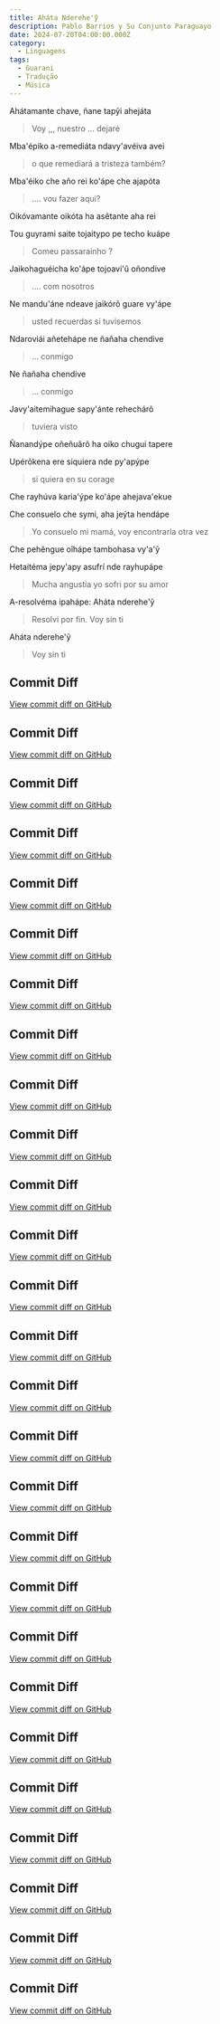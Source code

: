 ```yaml
---
title: Aháta Nderehe'ỹ
description: Pablo Barrios y Su Conjunto Paraguayo
date: 2024-07-20T04:00:00.000Z
category:
  - Linguagens
tags:
  - Guarani
  - Tradução
  - Música
---
```


Ahátamante chave, ñane tapỹi ahejáta

> Voy ,,, nuestro ... dejaré

Mba'épiko a-remediáta ndavy'avéiva avei

> o que remediará a tristeza também?

Mba'éiko che año rei ko'ápe che ajapóta

> .... vou fazer aqui?

Oikóvamante oikóta ha asêtante aha rei

>

Tou guyrami saite tojaitypo pe techo kuápe

> Comeu passarainho ?

Jaikohaguéicha ko'ápe tojoavi'û oñondive

> .... com nosotros

Ne mandu'áne ndeave jaikórõ guare vy'ápe

> usted recuerdas si tuvisemos

Ndaroviái añetehápe ne ñañaha chendive

> ... conmigo

Ne ñañaha chendive

> ... conmigo

Javy'aitemihague sapy'ánte rehechárõ

> tuviera visto

Ñanandýpe oñeñuãrõ ha oiko chugui tapere

>

Upérõkena ere siquiera nde py'apýpe

> si quiera en su corage

Che rayhúva karia'ýpe ko'ápe ahejava'ekue

Che consuelo che symi, aha jeýta hendápe

> Yo consuelo mi mamá, voy encontrarla otra vez

Che pehêngue oîhápe tambohasa vy'a'ỹ

>

Hetaitéma jepy'apy asufrí nde rayhupápe

> Mucha angustia yo sofri por su amor

A-resolvéma ipahápe: Aháta nderehe'ỹ

> Resolvi por fin. Voy sin ti

Aháta nderehe'ỹ

> Voy sin ti

## Commit Diff
[View commit diff on GitHub](https://github.com/bolokoz/yurio/commit/1f623b1eee9c6959a7201721fba3b2ce96c1b7c9)

## Commit Diff
[View commit diff on GitHub](https://github.com/bolokoz/yurio/commit/52d52f57c0f20313b959ed7a9b99d250cf133557)

## Commit Diff
[View commit diff on GitHub](https://github.com/bolokoz/yurio/commit/2b6d7ad269e2d0f78d71132d199cda5c679eed8e)

## Commit Diff
[View commit diff on GitHub](https://github.com/bolokoz/yurio/commit/0018c743a625fd1d9d8a2a1fd8b5eaa4feeeab7b)

## Commit Diff
[View commit diff on GitHub](https://github.com/bolokoz/yurio/commit/1abbefefca71efd3d62ea17d2c28ac4de8aa418b)

## Commit Diff
[View commit diff on GitHub](https://github.com/bolokoz/yurio/commit/f8236184cff09a806fe9c4366d24322490980a65)

## Commit Diff
[View commit diff on GitHub](https://github.com/bolokoz/yurio/commit/8f0ba2618108d00dae56a10943c1909dccbd4b33)

## Commit Diff
[View commit diff on GitHub](https://github.com/bolokoz/yurio/commit/1de5bb230dc47ca81f3fc9dece686ab133c61d01)

## Commit Diff
[View commit diff on GitHub](https://github.com/bolokoz/yurio/commit/0d2bc61ac5a56f30a41bffcdfe2e2b2a10cdc58f)

## Commit Diff
[View commit diff on GitHub](https://github.com/bolokoz/yurio/commit/0c3eb8a2bf94de631f003b928075756040af4ac9)

## Commit Diff
[View commit diff on GitHub](https://github.com/bolokoz/yurio/commit/e5fb15adf32cd79de8c2c42de31f8b926dc84d1e)

## Commit Diff
[View commit diff on GitHub](https://github.com/bolokoz/yurio/commit/956460d3af7f1733f090cd5f70176ad3b357b985)

## Commit Diff
[View commit diff on GitHub](https://github.com/bolokoz/yurio/commit/eaffe017a0ac6c291e000b118d0d8c5c7ed34d12)

## Commit Diff
[View commit diff on GitHub](https://github.com/bolokoz/yurio/commit/5698fa9ff55b2793449f85a8b740d6b0ede1bbce)

## Commit Diff
[View commit diff on GitHub](https://github.com/bolokoz/yurio/commit/56c804d1a5e45fe89e68c5759ea1e7da64e7d5ab)

## Commit Diff
[View commit diff on GitHub](https://github.com/bolokoz/yurio/commit/6b88089c77998f7ea03f3226b1cba7a41350f47d)

## Commit Diff
[View commit diff on GitHub](https://github.com/bolokoz/yurio/commit/170fdb1a2c28ef2e48e804478298cdafcc70afca)

## Commit Diff
[View commit diff on GitHub](https://github.com/bolokoz/yurio/commit/54b0f3edec3bfea7df8688b4e79b9a201163ad5f)

## Commit Diff
[View commit diff on GitHub](https://github.com/bolokoz/yurio/commit/45c8f83c3358de18ff79145abd5091624a03576a)

## Commit Diff
[View commit diff on GitHub](https://github.com/bolokoz/yurio/commit/b5c5548844ff2c484196bc5c524e65cd2c77b871)

## Commit Diff
[View commit diff on GitHub](https://github.com/bolokoz/yurio/commit/fea3902bd6b7b40ec6f5f795ad57cfd5b8c51f67)

## Commit Diff
[View commit diff on GitHub](https://github.com/bolokoz/yurio/commit/abed1164cc117c3354eea219e2e498002d86b0f6)

## Commit Diff
[View commit diff on GitHub](https://github.com/bolokoz/yurio/commit/21e5eaf7e4c8adc3848ab44a8d3c482c4c84e1c0)

## Commit Diff
[View commit diff on GitHub](https://github.com/bolokoz/yurio/commit/61393f6434d0555b131d4d92e6597d8942d02257)

## Commit Diff
[View commit diff on GitHub](https://github.com/bolokoz/yurio/commit/c7d59b4fab0cde0d159ebda8edc9b1c856e94f41)

## Commit Diff
[View commit diff on GitHub](https://github.com/bolokoz/yurio/commit/fe1a01b049dda7920cb4eccdf43015b922f11d11)

## Commit Diff
[View commit diff on GitHub](https://github.com/bolokoz/yurio/commit/2738c2b6de461a870f0f7c5ec3501b3854a2a5a2)
